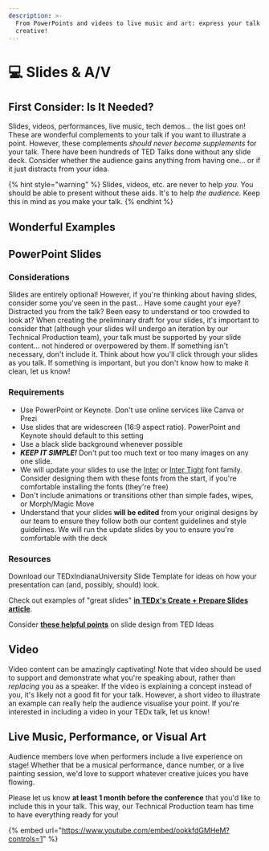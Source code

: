 ```yaml
---
description: >-
  From PowerPoints and videos to live music and art: express your talk and get
  creative!
---
```


# 💻 Slides & A/V

## First Consider: Is It Needed?

Slides, videos, performances, live music, tech demos... the list goes on! These are wonderful complements to your talk if you want to illustrate a point. However, these complements _should never become supplements_ for your talk. There have been hundreds of TED Talks done without any slide deck. Consider whether the audience gains anything from having one... or if it just distracts from your idea.

{% hint style="warning" %}
Slides, videos, etc. are never to help _you._ You should be able to present without these aids. It's to help _the audience._ Keep this in mind as you make your talk.
{% endhint %}

## Wonderful Examples





## PowerPoint Slides

### Considerations

Slides are entirely optional! However, if you're thinking about having slides, consider some you've seen in the past... Have some caught your eye? Distracted you from the talk? Been easy to understand or too crowded to look at? When creating the preliminary draft for your slides, it's important to consider that (although your slides will undergo an iteration by our Technical Production team), your talk must be supported by your slide content... not hindered or overpowered by them. If something isn't necessary, don't include it. Think about how you'll click through your slides as you talk. If something is important, but you don't know how to make it clean, let us know!&#x20;

### Requirements

* Use PowerPoint or Keynote. Don't use online services like Canva or Prezi
* Use slides that are widescreen (16:9 aspect ratio). PowerPoint and Keynote should default to this setting
* Use a black slide background whenever possible
* _**KEEP IT SIMPLE!**_ Don't put too much text or too many images on any one slide.
* We will update your slides to use the [Inter](https://fonts.google.com/specimen/Inter?query=inter) or [Inter Tight](https://fonts.google.com/specimen/Inter+Tight?query=inter) font family. Consider designing them with these fonts from the start, if you're comfortable installing the fonts (they're free)
* Don't include animations or transitions other than simple fades, wipes, or Morph/Magic Move
* Understand that your slides **will be edited** from your original designs by our team to ensure they follow both our content guidelines and style guidelines. We will run the update slides by you to ensure you're comfortable with the deck

### Resources

Download our TEDxIndianaUniversity Slide Template for ideas on how your presentation can (and, possibly, should) look.

Check out examples of "great slides" [**in TEDx's Create + Prepare Slides article**](https://www.ted.com/participate/organize-a-local-tedx-event/tedx-organizer-guide/speakers-program/prepare-your-speaker/create-prepare-slides).

Consider [**these helpful points**](https://ideas.ted.com/6-dos-and-donts-for-next-level-slides-from-a-ted-presentation-expert/) on slide design from TED Ideas



## Video

Video content can be amazingly captivating! Note that video should be used to support and demonstrate what you're speaking about, rather than _replacing_ you as a speaker. If the video is explaining a concept instead of you, it's likely not a good fit for your talk. However, a short video to illustrate an example can really help the audience visualise your point. If you're interested in including a video in your TEDx talk, let us know!



## Live Music, Performance, or Visual Art

Audience members love when performers include a live experience on stage! Whether that be a musical performance, dance number, or a live painting session, we'd love to support whatever creative juices you have flowing.

Please let us know **at least 1 month before the conference** that you'd like to include this in your talk. This way, our Technical Production team has time to have everything ready for you!

{% embed url="https://www.youtube.com/embed/ookkfdGMHeM?controls=1" %}

